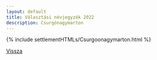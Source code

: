 ```yaml
---
layout: default
title: Választási névjegyzék 2022
description: Csurgónagymarton
---
```


{% include settlementHTMLs/Csurgoonagymarton.html %}

[Vissza](./)
